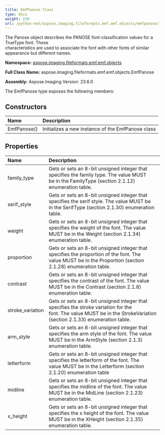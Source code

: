 ```yaml
---
title: EmfPanose Class
type: docs
weight: 210
url: /python-net/aspose.imaging.fileformats.emf.emf.objects/emfpanose/
---
```


The Panose object describes the PANOSE font-classification values for a TrueType font. These <br/>            characteristics are used to associate the font with other fonts of similar appearance but different names.

**Namespace:** [aspose.imaging.fileformats.emf.emf.objects](/imaging/python-net/aspose.imaging.fileformats.emf.emf.objects/)

**Full Class Name:** aspose.imaging.fileformats.emf.emf.objects.EmfPanose

**Assembly:**  Aspose.Imaging Version: 23.6.0

The EmfPanose type exposes the following members:
## **Constructors**
|**Name**|**Description**|
| :- | :- |
|EmfPanose()|Initializes a new instance of the EmfPanose class|
## **Properties**
|**Name**|**Description**|
| :- | :- |
|family_type|Gets or sets an 8-bit unsigned integer that specifies the family type. The value MUST <br/>            be in the FamilyType (section 2.1.12) enumeration table.|
|serif_style|Gets or sets an 8-bit unsigned integer that specifies the serif style. The value MUST be <br/>            in the SerifType (section 2.1.30) enumeration table.|
|weight|Gets or sets an 8-bit unsigned integer that specifies the weight of the font. The value <br/>            MUST be in the Weight (section 2.1.34) enumeration table.|
|proportion|Gets or sets an 8-bit unsigned integer that specifies the proportion of the font. The <br/>            value MUST be in the Proportion (section 2.1.28) enumeration table.|
|contrast|Gets or sets an 8-bit unsigned integer that specifies the contrast of the font. The value <br/>            MUST be in the Contrast (section 2.1.8) enumeration table.|
|stroke_variation|Gets or sets an 8-bit unsigned integer that specifies the stroke variation for the <br/>            font. The value MUST be in the StrokeVariation (section 2.1.33) enumeration table.|
|arm_style|Gets or sets an 8-bit unsigned integer that specifies the arm style of the font. The value <br/>            MUST be in the ArmStyle (section 2.1.3) enumeration table.|
|letterform|Gets or sets an 8-bit unsigned integer that specifies the letterform of the font. The <br/>            value MUST be in the Letterform (section 2.1.20) enumeration table|
|midline|Gets or sets an 8-bit unsigned integer that specifies the midline of the font. The value <br/>            MUST be in the MidLine (section 2.1.23) enumeration table.|
|x_height|Gets or sets an 8-bit unsigned integer that specifies the x height of the font. The value <br/>            MUST be in the XHeight (section 2.1.35) enumeration table.|
